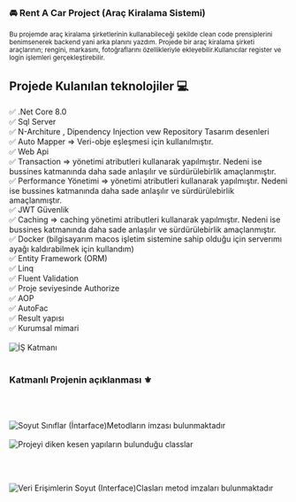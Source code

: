 ### 🚘  Rent A Car Project (Araç Kiralama Sistemi)

<sub> Bu projemde araç kiralama şirketlerinin kullanabileceği şekilde clean code prensiplerini benimsenerek backend yani arka planını yazdım. </sub>
<sub> Projede bir araç kiralama şirketi araçlarının; rengini, markasını, fotoğraflarını özellikleriyle ekleyebilir.Kullanıcılar register ve login işlemleri gerçekleştirebilir.  </sub>

## Projede Kulanılan teknolojiler 💻
✅ .Net Core 8.0 
</br>
✅ Sql Server
</br>
✅ N-Architure , Dipendency Injection vew Repository Tasarım desenleri
</br>
✅ Auto Mapper => Veri-obje eşleşmesi için kullanılmıştır. 
</br>
✅ Web Api 
</br>
✅ Transaction => yönetimi atributleri kullanarak yapılmıştır. Nedeni ise bussines katmanında daha sade anlaşılır ve sürdürülebirlik amaçlanmıştır.
</br>
✅ Performance Yönetimi => yönetimi atributleri kullanarak yapılmıştır. Nedeni ise bussines katmanında daha sade anlaşılır ve sürdürülebirlik amaçlanmıştır.
</br>
✅ JWT Güvenlik 
</br>
✅ Caching => caching yönetimi atributleri kullanarak yapılmıştır. Nedeni ise bussines katmanında daha sade anlaşılır ve sürdürülebirlik amaçlanmıştır.
</br>
✅ Docker (bilgisayarım macos işletim sistemine sahip olduğu için serverımı ayağı kaldırabilmek için kullandım)
</br>
✅ Entity Framework (ORM)
</br>
✅ Linq
</br>
✅ Fluent Validation
</br>
✅ Proje seviyesinde Authorize
</br>
✅ AOP 
</br>
✅ AutoFac
</br>
✅ Result yapısı
</br>
✅ Kurumsal mimari 
</br>
</br>
![İŞ Katmanı](https://github.com/TahaDurdu/RentACar/assets/77543040/bd461385-7ba5-43c8-95c3-21045b457b29)
</br>
</br>
### Katmanlı Projenin açıklanması ⚜
</br>
</br>

![Soyut Sınıflar (İntarface)Metodların imzası bulunmaktadır](https://github.com/TahaDurdu/RentACar/assets/77543040/54d9d1df-248b-4807-b913-69a92e1a9932)
</br>
</br>
![Projeyi diken kesen yapıların bulunduğu classlar](https://github.com/TahaDurdu/RentACar/assets/77543040/30369485-905b-4e5c-80ac-a6509a5414d7)

</br>
</br>

![Veri Erişimlerin Soyut (Interface)Clasları metod imzaları bulunmaktadır](https://github.com/TahaDurdu/RentACar/assets/77543040/1dbf0a10-6b46-4954-afe9-e9fc4aafe63b)



